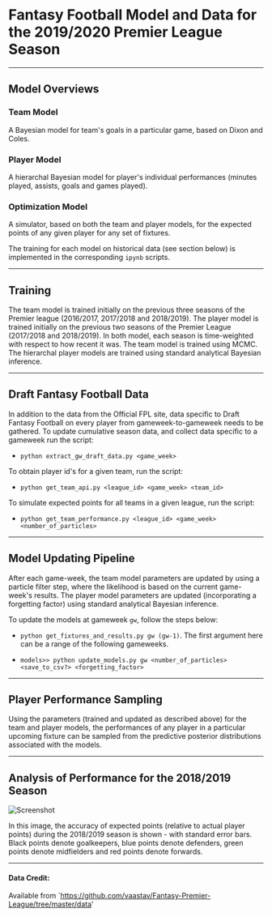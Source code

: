 # Fantasy Football Model and Data for the 2019/2020 Premier League Season
----------------------------------

## Model Overviews

### Team Model
A Bayesian model for team's goals in a particular game, based on Dixon and Coles.

### Player Model
A hierarchal Bayesian model for player's individual performances (minutes played, assists, goals and games played).

### Optimization Model
A simulator, based on both the team and player models, for the expected points of any given player for any set of fixtures.

The training for each model on historical data (see section below) is implemented in the corresponding `ipynb` scripts.

---------------------

## Training

The team model is trained initially on the previous three seasons of the Premier league (2016/2017, 2017/2018 and 2018/2019). The player model is trained initially on the previous two seasons of the Premier League (2017/2018 and 2018/2019). In both model, each season is time-weighted with respect to how recent it was. The team model is trained using MCMC. The hierarchal player models are trained using standard analytical Bayesian inference.

---------------------

## Draft Fantasy Football Data

In addition to the data from the Official FPL site, data specific to Draft Fantasy Football on every player from gameweek-to-gameweek needs to be gathered. To update cumulative season data, and collect data specific to a gameweek run the script:
- `python extract_gw_draft_data.py <game_week>`

To obtain player id's for a given team, run the script:
- `python get_team_api.py <league_id> <game_week> <team_id>`

To simulate expected points for all teams in a given league, run the script:
- `python get_team_performance.py <league_id> <game_week> <number_of_particles>`

--------------------

## Model Updating Pipeline

After each game-week, the team model parameters are updated by using a particle filter step, where the likelihood is based on the current game-week's results. The player model parameters are updated (incorporating a forgetting factor) using standard analytical Bayesian inference.

To update the models at gameweek `gw`, follow the steps below:

- `python get_fixtures_and_results.py gw (gw-1)`. The first argument here can be a range of the following gameweeks.

- `models>> python update_models.py gw <number_of_particles> <save_to_csv?> <forgetting_factor>`

--------------------

## Player Performance Sampling

Using the parameters (trained and updated as described above) for the team and player models, the performances of any player in a particular upcoming fixture can be sampled from the predictive posterior distributions associated with the models.

---------------------

## Analysis of Performance for the 2018/2019 Season

![Screenshot](images/exp_points_vs_actual_20182019.png)

In this image, the accuracy of expected points (relative to actual player points) during the 2018/2019 season is shown - with standard error bars. Black points denote goalkeepers, blue points denote defenders, green points denote midfielders and red points denote forwards.

---------------------

#### Data Credit:
Available from `https://github.com/vaastav/Fantasy-Premier-League/tree/master/data'
